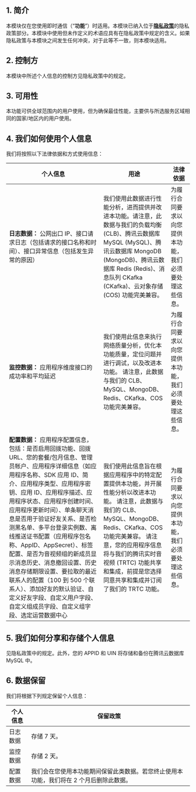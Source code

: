 ## 1\. 简介

本模块仅在您使用即时通信（“**功能**”）时适用。本模块已纳入位于[**隐私政策**](https://intl.cloud.tencent.com/document/product/301/17345)的隐私政策部分。本模块中使用但未作定义的术语应具有在隐私政策中规定的含义。如果隐私政策与本模块之间发生任何冲突，对于此等不一致，则本模块适用。

## 2\. 控制方

本模块中所述个人信息的控制方见隐私政策中的规定。

## 3\. 可用性

本功能可供全球范围内的用户使用，但为确保最佳性能，主要供与所选服务区域相同的国家/地区内的用户使用。

## 4\. 我们如何使用个人信息

我们将按照以下法律依据和方式使用信息：

| **个人信息**                                     | **用途**                                                      | **法律依据**                                              |
| ------------------------------------------------------------ | ------------------------------------------------------------ | ------------------------------------------------------------ |
| **日志数据：** 公网出口 IP、接口请求日志（包括请求的接口名称和时间）、接口异常信息（包括发生异常的原因）   | 我们使用此数据进行性能分析，进而提供并改进本功能。请注意，此数据与我们的负载均衡 (CLB)、腾讯云数据库 MySQL (MySQL)、腾讯云数据库 MongoDB (MongoDB)、腾讯云数据库 Redis (Redis)、消息队列 CKafka (CKafka)、云对象存储 (COS) 功能完美兼容。     | 为履行合同要求以向您提供本功能，我们必须要处理这些信息。   |
| **监控数据：** 应用程序维度接口的成功率和平均延迟 | 我们使用此信息来执行网络质量分析，优化本功能质量，定位问题并进行调试，以及改进本功能。  请注意，此数据与我们的 CLB、MySQL、MongoDB、Redis、CKafka、COS 功能完美兼容。    | 为履行合同要求以向您提供本功能，我们必须要处理这些信息。   |
| **配置数据：** 应用程序配置信息，包括：是否启用回拨功能、回拨 URL、您的套餐/包月信息、管理员帐户、应用程序详细信息（如应用程序名称、SDK 应用 ID、简介、应用程序类型、应用程序密钥、应用 ID、应用程序描述、应用程序状态、应用程序创建时间、应用程序更新时间）、单条聊天消息是否用于验证好友关系、是否检测黑名单、多平台登录实例数、离线推送证书配置（应用程序包名称、AppID、AppSecret）、标签配置、是否为音视频组的新成员显示消息历史、消息撤回设置、历史消息存储期限设置、要拉取的最近联系人的配置（100 到 500 个联系人）、添加好友的默认验证、自定义好友字段、自定义用户字段、自定义组成员字段、自定义组字段、选定运营数据中心              | 我们使用此信息旨在根据应用程序中的特定配置提供本功能，并开展性能分析以改进本功能。   请注意，此数据与我们的 CLB、MySQL、MongoDB、Redis、CKafka、COS 功能完美兼容。   请注意，您的应用程序信息将与我们的腾讯实时音视频 (TRTC) 功能共享和集成，前提是您选择同意共享和集成并订阅了我们的 TRTC 功能。     | 为履行合同要求以向您提供本功能，我们必须要处理这些信息。   |



## 5\. 我们如何分享和存储个人信息

见隐私政策中的规定。此外，您的 APPID 和 UIN 将存储和备份在腾讯云数据库 MySQL 中。

## 6\. 数据保留

我们将根据下列规定保留个人信息：

| **个人信息** | **保留政策**                                         |
| ------------------------ | ------------------------------------------------------------ |
| 日志数据                 | 存储 7 天。                                           |
| 监控数据          | 存储 2 天。                                           |
| 配置数据      | 我们会在您使用本功能期间保留此类数据。若您终止使用本功能，我们将在 2 个月后删除此数据。 |

